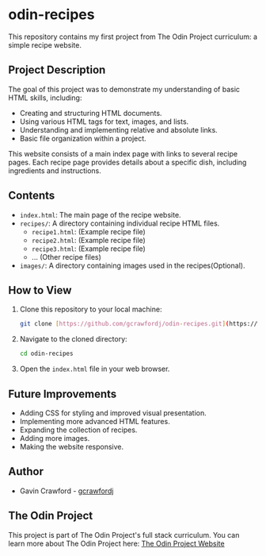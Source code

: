 # odin-recipes

This repository contains my first project from The Odin Project curriculum: a simple recipe website.

## Project Description

The goal of this project was to demonstrate my understanding of basic HTML skills, including:

* Creating and structuring HTML documents.
* Using various HTML tags for text, images, and lists.
* Understanding and implementing relative and absolute links.
* Basic file organization within a project.

This website consists of a main index page with links to several recipe pages. Each recipe page provides details about a specific dish, including ingredients and instructions.

## Contents

* `index.html`: The main page of the recipe website.
* `recipes/`: A directory containing individual recipe HTML files.
    * `recipe1.html`: (Example recipe file)
    * `recipe2.html`: (Example recipe file)
    * `recipe3.html`: (Example recipe file)
    * ... (Other recipe files)
* `images/`: A directory containing images used in the recipes(Optional).

## How to View

1.  Clone this repository to your local machine:

    ```bash
    git clone [https://github.com/gcrawfordj/odin-recipes.git](https://www.google.com/search?q=https://github.com/gcrawfordj/odin-recipes.git)
    ```

2.  Navigate to the cloned directory:

    ```bash
    cd odin-recipes
    ```

3.  Open the `index.html` file in your web browser.

## Future Improvements

* Adding CSS for styling and improved visual presentation.
* Implementing more advanced HTML features.
* Expanding the collection of recipes.
* Adding more images.
* Making the website responsive.

## Author

* Gavin Crawford - [gcrawfordj](https://github.com/your-username)

## The Odin Project

This project is part of The Odin Project's full stack curriculum. You can learn more about The Odin Project here: [The Odin Project Website](https://www.theodinproject.com/)